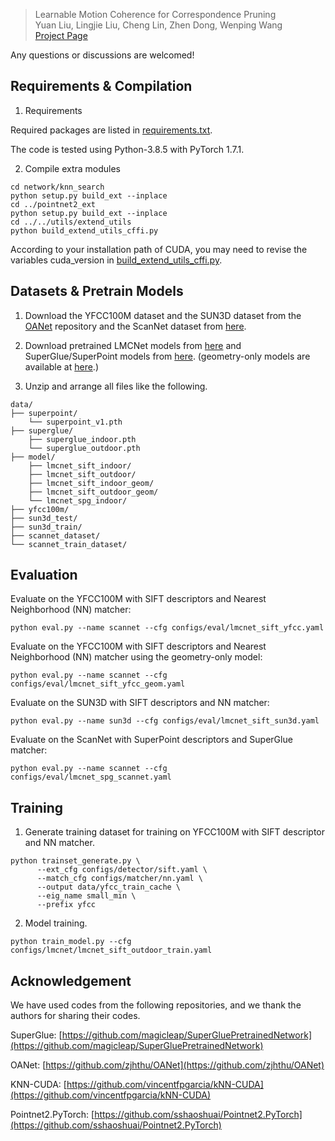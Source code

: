 > Learnable Motion Coherence for Correspondence Pruning <br>
> Yuan Liu, Lingjie Liu, Cheng Lin, Zhen Dong, Wenping Wang <br>
> [Project Page](https://liuyuan-pal.github.io/LMCNet/)

Any questions or discussions are welcomed!

## Requirements & Compilation

1. Requirements

Required packages are listed in [requirements.txt](requirements.txt). 

The code is tested using Python-3.8.5 with PyTorch 1.7.1.

2. Compile extra modules

```shell script
cd network/knn_search
python setup.py build_ext --inplace
cd ../pointnet2_ext
python setup.py build_ext --inplace
cd ../../utils/extend_utils
python build_extend_utils_cffi.py
```
According to your installation path of CUDA, you may need to revise the variables cuda_version in [build_extend_utils_cffi.py](utils/extend_utils/build_extend_utils_cffi.py).

## Datasets & Pretrain Models

1. Download the YFCC100M dataset and the SUN3D dataset from the [OANet](https://github.com/zjhthu/OANet) repository and the ScanNet dataset from [here](https://drive.google.com/drive/folders/1E3Gibmtiqv9NZm5TxjxwgRPFTAM40FRV?usp=sharing).

2. Download pretrained LMCNet models from [here](https://drive.google.com/file/d/1mBXDxEKVsp3wGS5Xezpsc_oPlg-zgMDU/view?usp=sharing) and SuperGlue/SuperPoint models from [here](https://github.com/magicleap/SuperGluePretrainedNetwork/tree/master/models/weights). 
   (geometry-only models are available at [here](https://drive.google.com/file/d/1CoAt6sqjcNEtTszUP818Jd6FksiewFM4/view?usp=sharing).)

3. Unzip and arrange all files like the following.
```
data/
├── superpoint/
    └── superpoint_v1.pth
├── superglue/
    ├── superglue_indoor.pth
    └── superglue_outdoor.pth
├── model/
    ├── lmcnet_sift_indoor/
    ├── lmcnet_sift_outdoor/
    ├── lmcnet_sift_indoor_geom/
    ├── lmcnet_sift_outdoor_geom/
    └── lmcnet_spg_indoor/
├── yfcc100m/
├── sun3d_test/
├── sun3d_train/
├── scannet_dataset/
└── scannet_train_dataset/
```

## Evaluation

Evaluate on the YFCC100M with SIFT descriptors and Nearest Neighborhood (NN) matcher:
```shell script
python eval.py --name scannet --cfg configs/eval/lmcnet_sift_yfcc.yaml
```

Evaluate on the YFCC100M with SIFT descriptors and Nearest Neighborhood (NN) matcher using the geometry-only model:
```shell script
python eval.py --name scannet --cfg configs/eval/lmcnet_sift_yfcc_geom.yaml
```

Evaluate on the SUN3D with SIFT descriptors and NN matcher:
```shell script
python eval.py --name sun3d --cfg configs/eval/lmcnet_sift_sun3d.yaml
```

Evaluate on the ScanNet with SuperPoint descriptors and SuperGlue matcher:
```shell script
python eval.py --name scannet --cfg configs/eval/lmcnet_spg_scannet.yaml
```

## Training

1. Generate training dataset for training on YFCC100M with SIFT descriptor and NN matcher.
```shell script
python trainset_generate.py \
      --ext_cfg configs/detector/sift.yaml \
      --match_cfg configs/matcher/nn.yaml \
      --output data/yfcc_train_cache \
      --eig_name small_min \
      --prefix yfcc
```

2. Model training.
```shell script
python train_model.py --cfg configs/lmcnet/lmcnet_sift_outdoor_train.yaml
```

## Acknowledgement

We have used codes from the following repositories, and we thank the authors for sharing their codes.

SuperGlue: [https://github.com/magicleap/SuperGluePretrainedNetwork](https://github.com/magicleap/SuperGluePretrainedNetwork)

OANet: [https://github.com/zjhthu/OANet](https://github.com/zjhthu/OANet)

KNN-CUDA: [https://github.com/vincentfpgarcia/kNN-CUDA](https://github.com/vincentfpgarcia/kNN-CUDA)

Pointnet2.PyTorch: [https://github.com/sshaoshuai/Pointnet2.PyTorch](https://github.com/sshaoshuai/Pointnet2.PyTorch)

